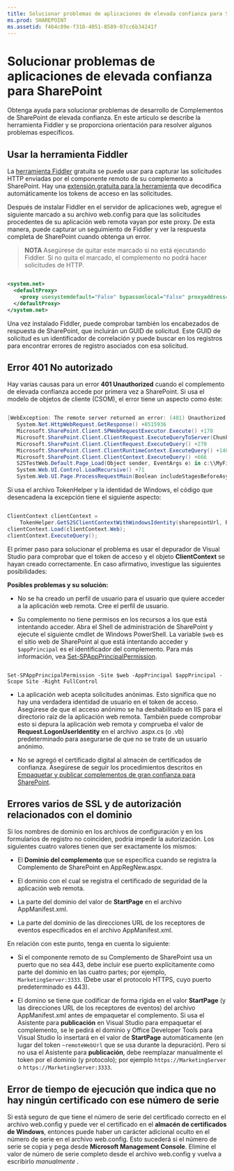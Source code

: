 ```yaml
---
title: Solucionar problemas de aplicaciones de elevada confianza para SharePoint
ms.prod: SHAREPOINT
ms.assetid: f464c89e-f318-4051-8589-07cc6b34241f
---
```



# Solucionar problemas de aplicaciones de elevada confianza para SharePoint
Obtenga ayuda para solucionar problemas de desarrollo de Complementos de SharePoint de elevada confianza.
En este artículo se describe la herramienta Fiddler y se proporciona orientación para resolver algunos problemas específicos.





## Usar la herramienta Fiddler

La  [herramienta Fiddler](http://www.telerik.com/fiddler) gratuita se puede usar para capturar las solicitudes HTTP enviadas por el componente remoto de su complemento a SharePoint. Hay una [extensión gratuita para la herramienta](https://github.com/andrewconnell/SPOAuthFiddlerExt) que decodifica automáticamente los tokens de acceso en las solicitudes.



Después de instalar Fiddler en el servidor de aplicaciones web, agregue el siguiente marcado a su archivo web.config para que las solicitudes procedentes de su aplicación web remota vayan por este proxy. De esta manera, puede capturar un seguimiento de Fiddler y ver la respuesta completa de SharePoint cuando obtenga un error.




> **NOTA**
> Asegúrese de quitar este marcado si no está ejecutando Fiddler. Si no quita el marcado, el complemento no podrá hacer solicitudes de HTTP. 






```XML

<system.net>
  <defaultProxy>
    <proxy usesystemdefault="False" bypassonlocal="False" proxyaddress="http://127.0.0.1:8888" />
  </defaultProxy>
</system.net>
```

Una vez instalado Fiddler, puede comprobar también los encabezados de respuesta de SharePoint, que incluirán un GUID de solicitud. Este GUID de solicitud es un identificador de correlación y puede buscar en los registros para encontrar errores de registro asociados con esa solicitud.




## Error 401 No autorizado
<a name="UnauthorizedException"> </a>

Hay varias causas para un error **401 Unauthorized** cuando el complemento de elevada confianza accede por primera vez a SharePoint. Si usa el modelo de objetos de cliente (CSOM), el error tiene un aspecto como éste:



```cs

[WebException: The remote server returned an error: (401) Unauthorized.]
   System.Net.HttpWebRequest.GetResponse() +8515936
   Microsoft.SharePoint.Client.SPWebRequestExecutor.Execute() +178
   Microsoft.SharePoint.Client.ClientRequest.ExecuteQueryToServer(ChunkStringBuilder sb) +1427
   Microsoft.SharePoint.Client.ClientRequest.ExecuteQuery() +270
   Microsoft.SharePoint.Client.ClientRuntimeContext.ExecuteQuery() +146
   Microsoft.SharePoint.Client.ClientContext.ExecuteQuery() +666
   S2STestWeb.Default.Page_Load(Object sender, EventArgs e) in c:\\MyFiles\\HightrustTest\\HightrustTestWeb\\Default.aspx.cs:28
   System.Web.UI.Control.LoadRecursive() +71
   System.Web.UI.Page.ProcessRequestMain(Boolean includeStagesBeforeAsyncPoint, Boolean includeStagesAfterAsyncPoint) +3178```

Si usa el archivo TokenHelper y la identidad de Windows, el código que desencadena la excepción tiene el siguiente aspecto:





```cs

ClientContext clientContext =
    TokenHelper.GetS2SClientContextWithWindowsIdentity(sharepointUrl, Request.LogonUserIdentity); 
clientContext.Load(clientContext.Web);
clientContext.ExecuteQuery();```

El primer paso para solucionar el problema es usar el depurador de Visual Studio para comprobar que el token de acceso y el objeto **ClientContext** se hayan creado correctamente. En caso afirmativo, investigue las siguientes posibilidades:



 **Posibles problemas y su solución:**




- No se ha creado un perfil de usuario para el usuario que quiere acceder a la aplicación web remota. Cree el perfil de usuario.


- Su complemento no tiene permisos en los recursos a los que está intentando acceder. Abra el Shell de administración de SharePoint y ejecute el siguiente cmdlet de Windows PowerShell. La variable  `$web` es el sitio web de SharePoint al que está intentando acceder y `$appPrincipal` es el identificador del complemento. Para más información, vea [Set-SPAppPrincipalPermission](http://technet.microsoft.com/es-es/library/jj219714%28v=office.15%29.aspx).

 ```

Set-SPAppPrincipalPermission -Site $web -AppPrincipal $appPrincipal -Scope Site -Right FullControl
 ```

- La aplicación web acepta solicitudes anónimas. Esto significa que no hay una verdadera identidad de usuario en el token de acceso. Asegúrese de que el acceso anónimo se ha deshabilitado en IIS para el directorio raíz de la aplicación web remota. También puede comprobar esto si depura la aplicación web remota y comprueba el valor de **Request.LogonUserIdentity** en el archivo .aspx.cs (o .vb) predeterminado para asegurarse de que no se trate de un usuario anónimo.


- No se agregó el certificado digital al almacén de certificados de confianza. Asegúrese de seguir los procedimientos descritos en  [Empaquetar y publicar complementos de gran confianza para SharePoint](package-and-publish-high-trust-sharepoint-add-ins.md).



## Errores varios de SSL y de autorización relacionados con el dominio
<a name="DomainRelatedErrors"> </a>

Si los nombres de dominio en los archivos de configuración y en los formularios de registro no coinciden, podría impedir la autorización. Los siguientes cuatro valores tienen que ser exactamente los mismos:




- El **Dominio del complemento** que se especifica cuando se registra la Complemento de SharePoint en AppRegNew.aspx.


- El dominio con el cual se registra el certificado de seguridad de la aplicación web remota.


- La parte del dominio del valor de **StartPage** en el archivo AppManifest.xml.


- La parte del dominio de las direcciones URL de los receptores de eventos especificados en el archivo AppManifest.xml.


En relación con este punto, tenga en cuenta lo siguiente:




- Si el componente remoto de su Complemento de SharePoint usa un puerto que no sea 443, debe incluir ese puerto explícitamente como parte del dominio en las cuatro partes; por ejemplo,  `MarketingServer:3333`. (Debe usar el protocolo HTTPS, cuyo puerto predeterminado es 443).


- El domino se tiene que codificar de forma rígida en el valor **StartPage** (y las direcciones URL de los receptores de eventos) del archivo AppManifest.xml antes de empaquetar el complemento. Si usa el Asistente para **publicación** en Visual Studio para empaquetar el complemento, se le pedirá el dominio y Office Developer Tools para Visual Studio lo insertará en el valor de **StartPage** automáticamente (en lugar del token `~remoteWebUrl` que se usa durante la depuración). Pero si no usa el Asistente para **publicación**, debe reemplazar manualmente el token por el dominio (y protocolo); por ejemplo  `https://MarketingServer` o `https://MarketingServer:3333`.



## Error de tiempo de ejecución que indica que no hay ningún certificado con ese número de serie
<a name="DomainRelatedErrors"> </a>

Si está seguro de que tiene el número de serie del certificado correcto en el archivo web.config y puede ver el certificado en el **almacén de certificados de Windows**, entonces puede haber un carácter adicional oculto en el número de serie en el archivo web.config. Esto sucederá si el número de serie se copia y pega desde **Microsoft Management Console**. Elimine el valor de número de serie completo desde el archivo web.config y vuelva a escribirlo *manualmente*  .




